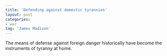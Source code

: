 ```yaml
---
title: 'Defending against domestic tyrannies'
layout: post
categories:
- war
tag: 'James Madison'
---
```


The means of defense against foreign danger historically have become the instruments of tyranny at home.
